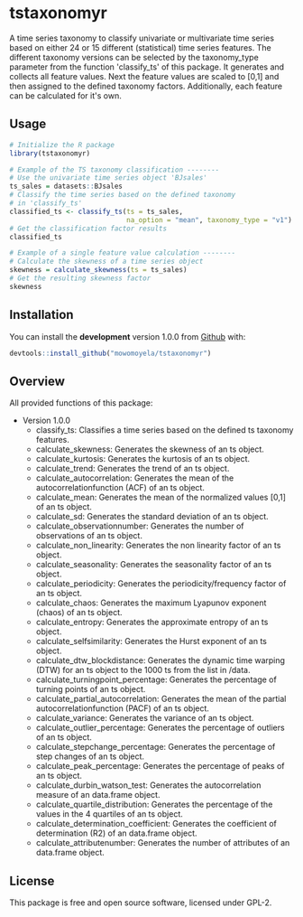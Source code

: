 
tstaxonomyr
===========

A time series taxonomy to classify univariate or multivariate time series based on either 24 or 15 different (statistical) time series features. The different taxonomy versions can be selected by the taxonomy\_type parameter from the function 'classify\_ts' of this package. It generates and collects all feature values. Next the feature values are scaled to \[0,1\] and then assigned to the defined taxonomy factors. Additionally, each feature can be calculated for it's own.

Usage
-----

``` r
# Initialize the R package
library(tstaxonomyr)

# Example of the TS taxonomy classification --------
# Use the univariate time series object 'BJsales'
ts_sales = datasets::BJsales
# Classify the time series based on the defined taxonomy 
# in 'classify_ts'
classified_ts <- classify_ts(ts = ts_sales,
                             na_option = "mean", taxonomy_type = "v1")
# Get the classification factor results
classified_ts

# Example of a single feature value calculation --------
# Calculate the skewness of a time series object
skewness = calculate_skewness(ts = ts_sales)
# Get the resulting skewness factor
skewness
```

Installation
------------

You can install the **development** version 1.0.0 from [Github](https://github.com/mowomoyela/tstaxonomyr) with:

``` r
devtools::install_github("mowomoyela/tstaxonomyr")
```

Overview
--------

All provided functions of this package:

-   Version 1.0.0
    -   classify\_ts: Classifies a time series based on the defined ts taxonomy features.
    -   calculate\_skewness: Generates the skewness of an ts object.
    -   calculate\_kurtosis: Generates the kurtosis of an ts object.
    -   calculate\_trend: Generates the trend of an ts object.
    -   calculate\_autocorrelation: Generates the mean of the autocorrelationfunction (ACF) of an ts object.
    -   calculate\_mean: Generates the mean of the normalized values \[0,1\] of an ts object.
    -   calculate\_sd: Generates the standard deviation of an ts object.
    -   calculate\_observationnumber: Generates the number of observations of an ts object.
    -   calculate\_non\_linearity: Generates the non linearity factor of an ts object.
    -   calculate\_seasonality: Generates the seasonality factor of an ts object.
    -   calculate\_periodicity: Generates the periodicity/frequency factor of an ts object.
    -   calculate\_chaos: Generates the maximum Lyapunov exponent (chaos) of an ts object.
    -   calculate\_entropy: Generates the approximate entropy of an ts object.
    -   calculate\_selfsimilarity: Generates the Hurst exponent of an ts object.
    -   calculate\_dtw\_blockdistance: Generates the dynamic time warping (DTW) for an ts object to the 1000 ts from the list in /data.
    -   calculate\_turningpoint\_percentage: Generates the percentage of turning points of an ts object.
    -   calculate\_partial\_autocorrelation: Generates the mean of the partial autocorrelationfunction (PACF) of an ts object.
    -   calculate\_variance: Generates the variance of an ts object.
    -   calculate\_outlier\_percentage: Generates the percentage of outliers of an ts object.
    -   calculate\_stepchange\_percentage: Generates the percentage of step changes of an ts object.
    -   calculate\_peak\_percentage: Generates the percentage of peaks of an ts object.
    -   calculate\_durbin\_watson\_test: Generates the autocorrelation measure of an data.frame object.
    -   calculate\_quartile\_distribution: Generates the percentage of the values in the 4 quartiles of an ts object.
    -   calculate\_determination\_coefficient: Generates the coefficient of determination (R2) of an data.frame object.
    -   calculate\_attributenumber: Generates the number of attributes of an data.frame object.

License
-------

This package is free and open source software, licensed under GPL-2.
